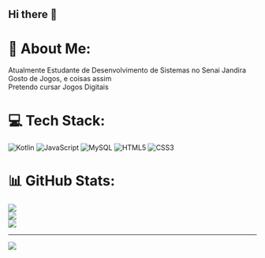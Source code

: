 ## Hi there 👋

# 💫 About Me:
Atualmente Estudante de Desenvolvimento de Sistemas no Senai Jandira<br>Gosto de Jogos, e coisas assim<br>Pretendo cursar Jogos Digitais 


# 💻 Tech Stack:
![Kotlin](https://img.shields.io/badge/kotlin-%237F52FF.svg?style=for-the-badge&logo=kotlin&logoColor=white) ![JavaScript](https://img.shields.io/badge/javascript-%23323330.svg?style=for-the-badge&logo=javascript&logoColor=%23F7DF1E) ![MySQL](https://img.shields.io/badge/mysql-4479A1.svg?style=for-the-badge&logo=mysql&logoColor=white) ![HTML5](https://img.shields.io/badge/html5-%23E34F26.svg?style=for-the-badge&logo=html5&logoColor=white) ![CSS3](https://img.shields.io/badge/css3-%231572B6.svg?style=for-the-badge&logo=css3&logoColor=white)
# 📊 GitHub Stats:
![](https://github-readme-stats.vercel.app/api?username=semoyl&theme=radical&hide_border=false&include_all_commits=false&count_private=false)<br/>
![](https://nirzak-streak-stats.vercel.app/?user=semoyl&theme=radical&hide_border=false)<br/>
![](https://github-readme-stats.vercel.app/api/top-langs/?username=semoyl&theme=radical&hide_border=false&include_all_commits=false&count_private=false&layout=compact)

---
[![](https://visitcount.itsvg.in/api?id=semoyl&icon=0&color=0)](https://visitcount.itsvg.in)

<!-- Proudly created with GPRM ( https://gprm.itsvg.in ) -->
